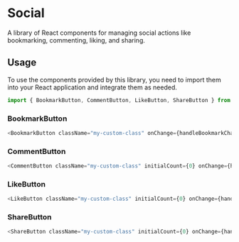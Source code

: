 # Social

A library of React components for managing social actions like bookmarking, commenting, liking, and sharing.

## Usage
To use the components provided by this library, you need to import them into your React application and integrate them as needed.
```javascript
import { BookmarkButton, CommentButton, LikeButton, ShareButton } from '@sswahn/social'
```

### BookmarkButton
```javascript
<BookmarkButton className="my-custom-class" onChange={handleBookmarkChange} />
```  

### CommentButton
```javascript
<CommentButton className="my-custom-class" initialCount={0} onChange={handleCommentChange} />
```  

### LikeButton
```javascript
<LikeButton className="my-custom-class" initialCount={0} onChange={handleLikeChange} />
```  

### ShareButton
```javascript
<ShareButton className="my-custom-class" initialCount={0} onChange={handleShareChange} />
```

